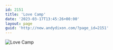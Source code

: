 ```yaml
---
id: 2151
title: 'Love Camp'
date: '2023-03-17T13:45:26+00:00'
layout: page
guid: 'http://new.andydixon.com/?page_id=2151'
---
```


![Love Camp](https://i0.wp.com/assets.g8x2.ldn.idrivee2-23.com/posters/Love%20Camp%2001.jpg?w=1200&ssl=1 "Love Camp")